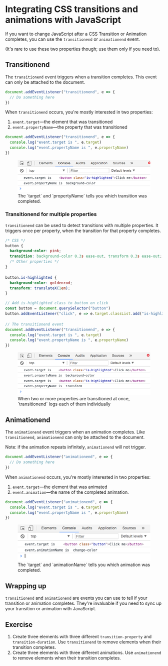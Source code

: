 # Integrating CSS transitions and animations with JavaScript

If you want to change JavaScript after a CSS Transition or Animation completes, you can use the `transitionend` or `animationend` event.

(It's rare to use these two properties though; use them only if you need to).

## Transitionend

The `transitionend` event triggers when a transition completes. This event can only be attached to the document.

```js
document.addEventListener("transitionend", e => {
  // Do something here
})
```

When `transitionend` occurs, you're mostly interested in two properties:

1.  `event.target`—the element that was transitioned
2.  `event.propertyName`—the property that was transitioned

```js
document.addEventListener("transitionend", e => {
  console.log("event.target is ", e.target)
  console.log("event.propertyName is ", e.propertyName)
})
```

<figure>
  <img src="../../images/animations/integration/transition1.png" alt="Image shows the target and propertyName of a transitionend event">
  <figcaption>The `target` and `propertyName` tells you which transition was completed.</figcaption>
</figure>

### Transitionend for multiple properties

`transitionend` can be used to detect transitions with multiple properties. It triggers once per property, when the transition for that property completes.

```css
/* CSS */
button {
  background-color: pink;
  transition: background-color 0.3s ease-out, transform 0.3s ease-out;
  /* Other properties */
}

button.is-highlighted {
  background-color: goldenrod;
  transform: translateX(1em);
}
```

```js
// Add is-highlighted class to button on click
const button = document.querySelector("button")
button.addEventListener("click", e => e.target.classList.add("is-highlighted"))

// The transitionend event
document.addEventListener("transitionend", e => {
  console.log("event.target is ", e.target)
  console.log("event.propertyName is ", e.propertyName)
})
```

<figure>
  <img src="../../images/animations/integration/transition2.png" alt="An image that shows two sets of logs—one for background-color and one for transform">
  <figcaption>When two or more properties are transitioned at once, `transitionend` logs each of them individually</figcaption>
</figure>

## Animationend

The `animationend` event triggers when an animation completes. Like `transitionend`, `animationend` can only be attached to the document.

Note: if the animation repeats infinitely, `animationend` will not trigger.

```js
document.addEventListener("animationend", e => {
  // Do something here
})
```

When `animationend` occurs, you're mostly interested in two properties:

1.  `event.target`—the element that was animated
2.  `event.animation`—the name of the completed animation.

```js
document.addEventListener("animationend", e => {
  console.log("event.target is ", e.target)
  console.log("event.propertyName is ", e.propertyName)
})
```

<figure>
  <img src="../../images/animations/integration/animation.png" alt="Image shows the target and propertyName of a transitionend event">
  <figcaption>The `target` and `animationName` tells you which animation was completed.</figcaption>
</figure>

## Wrapping up

`transitionend` and `animationend` are events you can use to tell if your transition or animation completes. They're invaluable if you need to sync up your transition or animation with JavaScript.

## Exercise

1. Create three elements with three different `transition-property` and `transition-duration`. Use `transitionend` to remove elements when their transition completes.
2. Create three elements with three different animations. Use `animationend` to remove elements when their transition completes.